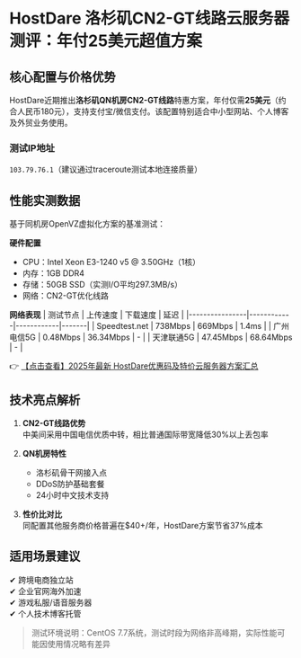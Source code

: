 # HostDare 洛杉矶CN2-GT线路云服务器测评：年付25美元超值方案

## 核心配置与价格优势
HostDare近期推出**洛杉矶QN机房CN2-GT线路**特惠方案，年付仅需**25美元**（约合人民币180元），支持支付宝/微信支付。该配置特别适合中小型网站、个人博客及外贸业务使用。

### 测试IP地址
`103.79.76.1`（建议通过traceroute测试本地连接质量）

## 性能实测数据
基于同机房OpenVZ虚拟化方案的基准测试：

**硬件配置**
- CPU：Intel Xeon E3-1240 v5 @ 3.50GHz（1核）
- 内存：1GB DDR4
- 存储：50GB SSD（实测I/O平均297.3MB/s）
- 网络：CN2-GT优化线路

**网络表现**
| 测试节点       | 上传速度    | 下载速度    | 延迟   |
|----------------|------------|------------|-------|
| Speedtest.net  | 738Mbps    | 669Mbps    | 1.4ms |
| 广州电信5G     | 0.48Mbps   | 36.34Mbps  | -     |
| 天津联通5G     | 47.45Mbps  | 68.64Mbps  | -     |

👉 [【点击查看】2025年最新 HostDare优惠码及特价云服务器方案汇总](https://bit.ly/hostdare)

## 技术亮点解析
1. **CN2-GT线路优势**  
   中美间采用中国电信优质中转，相比普通国际带宽降低30%以上丢包率

2. **QN机房特性**  
   - 洛杉矶骨干网接入点
   - DDoS防护基础套餐
   - 24小时中文技术支持

3. **性价比对比**  
   同配置其他服务商价格普遍在$40+/年，HostDare方案节省37%成本

## 适用场景建议
✔ 跨境电商独立站  
✔ 企业官网海外加速  
✔ 游戏私服/语音服务器  
✔ 个人技术博客托管

> 测试环境说明：CentOS 7.7系统，测试时段为网络非高峰期，实际性能可能因使用情况略有差异